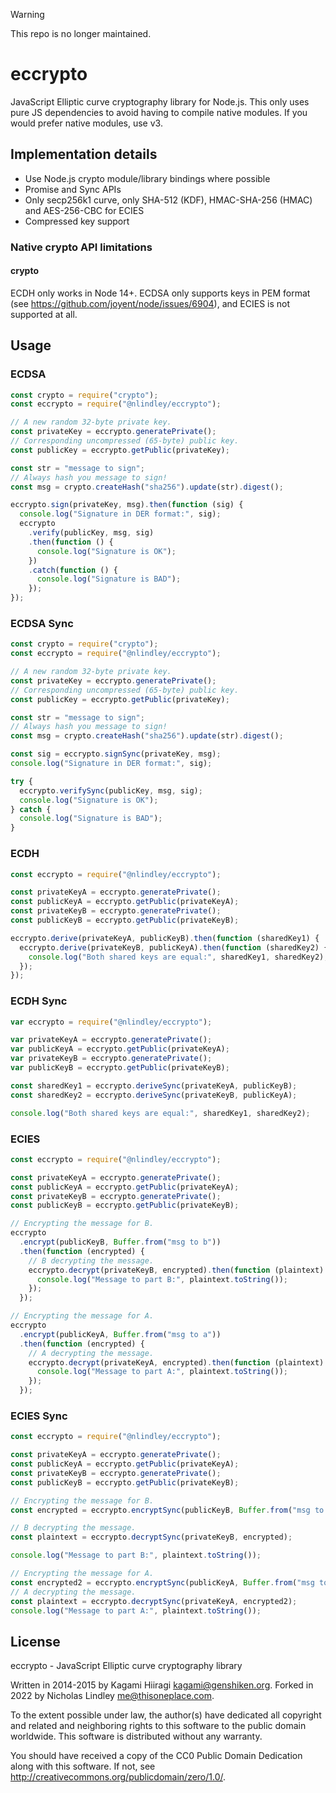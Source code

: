 > [!WARNING]
> This repo is no longer maintained.

# eccrypto

JavaScript Elliptic curve cryptography library for Node.js. This only uses pure JS dependencies to avoid having to compile native modules. If you would prefer native modules, use v3.

## Implementation details

- Use Node.js crypto module/library bindings where possible
- Promise and Sync APIs
- Only secp256k1 curve, only SHA-512 (KDF), HMAC-SHA-256 (HMAC) and AES-256-CBC for ECIES
- Compressed key support

### Native crypto API limitations

#### crypto

ECDH only works in Node 14+. ECDSA only supports keys in PEM format (see https://github.com/joyent/node/issues/6904), and ECIES is not supported at all.

## Usage

### ECDSA

```js
const crypto = require("crypto");
const eccrypto = require("@nlindley/eccrypto");

// A new random 32-byte private key.
const privateKey = eccrypto.generatePrivate();
// Corresponding uncompressed (65-byte) public key.
const publicKey = eccrypto.getPublic(privateKey);

const str = "message to sign";
// Always hash you message to sign!
const msg = crypto.createHash("sha256").update(str).digest();

eccrypto.sign(privateKey, msg).then(function (sig) {
  console.log("Signature in DER format:", sig);
  eccrypto
    .verify(publicKey, msg, sig)
    .then(function () {
      console.log("Signature is OK");
    })
    .catch(function () {
      console.log("Signature is BAD");
    });
});
```

### ECDSA Sync

```js
const crypto = require("crypto");
const eccrypto = require("@nlindley/eccrypto");

// A new random 32-byte private key.
const privateKey = eccrypto.generatePrivate();
// Corresponding uncompressed (65-byte) public key.
const publicKey = eccrypto.getPublic(privateKey);

const str = "message to sign";
// Always hash you message to sign!
const msg = crypto.createHash("sha256").update(str).digest();

const sig = eccrypto.signSync(privateKey, msg);
console.log("Signature in DER format:", sig);

try {
  eccrypto.verifySync(publicKey, msg, sig);
  console.log("Signature is OK");
} catch {
  console.log("Signature is BAD");
}
```

### ECDH

```js
const eccrypto = require("@nlindley/eccrypto");

const privateKeyA = eccrypto.generatePrivate();
const publicKeyA = eccrypto.getPublic(privateKeyA);
const privateKeyB = eccrypto.generatePrivate();
const publicKeyB = eccrypto.getPublic(privateKeyB);

eccrypto.derive(privateKeyA, publicKeyB).then(function (sharedKey1) {
  eccrypto.derive(privateKeyB, publicKeyA).then(function (sharedKey2) {
    console.log("Both shared keys are equal:", sharedKey1, sharedKey2);
  });
});
```

### ECDH Sync

```js
var eccrypto = require("@nlindley/eccrypto");

var privateKeyA = eccrypto.generatePrivate();
var publicKeyA = eccrypto.getPublic(privateKeyA);
var privateKeyB = eccrypto.generatePrivate();
var publicKeyB = eccrypto.getPublic(privateKeyB);

const sharedKey1 = eccrypto.deriveSync(privateKeyA, publicKeyB);
const sharedKey2 = eccrypto.deriveSync(privateKeyB, publicKeyA);

console.log("Both shared keys are equal:", sharedKey1, sharedKey2);
```

### ECIES

```js
const eccrypto = require("@nlindley/eccrypto");

const privateKeyA = eccrypto.generatePrivate();
const publicKeyA = eccrypto.getPublic(privateKeyA);
const privateKeyB = eccrypto.generatePrivate();
const publicKeyB = eccrypto.getPublic(privateKeyB);

// Encrypting the message for B.
eccrypto
  .encrypt(publicKeyB, Buffer.from("msg to b"))
  .then(function (encrypted) {
    // B decrypting the message.
    eccrypto.decrypt(privateKeyB, encrypted).then(function (plaintext) {
      console.log("Message to part B:", plaintext.toString());
    });
  });

// Encrypting the message for A.
eccrypto
  .encrypt(publicKeyA, Buffer.from("msg to a"))
  .then(function (encrypted) {
    // A decrypting the message.
    eccrypto.decrypt(privateKeyA, encrypted).then(function (plaintext) {
      console.log("Message to part A:", plaintext.toString());
    });
  });
```

### ECIES Sync

```js
const eccrypto = require("@nlindley/eccrypto");

const privateKeyA = eccrypto.generatePrivate();
const publicKeyA = eccrypto.getPublic(privateKeyA);
const privateKeyB = eccrypto.generatePrivate();
const publicKeyB = eccrypto.getPublic(privateKeyB);

// Encrypting the message for B.
const encrypted = eccrypto.encryptSync(publicKeyB, Buffer.from("msg to b"));

// B decrypting the message.
const plaintext = eccrypto.decryptSync(privateKeyB, encrypted);

console.log("Message to part B:", plaintext.toString());

// Encrypting the message for A.
const encrypted2 = eccrypto.encryptSync(publicKeyA, Buffer.from("msg to a"));
// A decrypting the message.
const plaintext = eccrypto.decryptSync(privateKeyA, encrypted2);
console.log("Message to part A:", plaintext.toString());
```

## License

eccrypto - JavaScript Elliptic curve cryptography library

Written in 2014-2015 by Kagami Hiiragi <kagami@genshiken.org>. Forked in 2022 by Nicholas Lindley <me@thisoneplace.com>.

To the extent possible under law, the author(s) have dedicated all copyright and related and neighboring rights to this software to the public domain worldwide. This software is distributed without any warranty.

You should have received a copy of the CC0 Public Domain Dedication along with this software. If not, see <http://creativecommons.org/publicdomain/zero/1.0/>.
